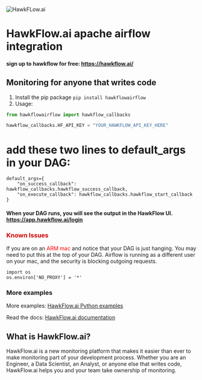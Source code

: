 ![HawkFLow.ai](https://hawkflow.ai/static/images/emails/bars.png)

# HawkFlow.ai apache airflow integration

#### sign up to hawkflow for free: https://hawkflow.ai/

## Monitoring for anyone that writes code

1. Install the pip package `pip install hawkflowairflow`
2. Usage:
```python
from hawkflowairflow import hawkflow_callbacks

hawkflow_callbacks.HF_API_KEY = "YOUR_HAWKFLOW_API_KEY_HERE"
```

# add these two lines to default_args in your DAG:

```
default_args={    
    "on_success_callback": hawkflow_callbacks.hawkflow_success_callback,
    "on_execute_callback": hawkflow_callbacks.hawkflow_start_callback
}
``` 

#### When your DAG runs, you will see the output in the HawkFlow UI. https://app.hawkflow.ai/login

### <span style="color:#D10000">Known Issues</span>

If you are on an <span style="color:red">ARM mac</span> and notice that your DAG is just hanging. You may need to put this
at the top of your DAG. Airflow is running as a different user on your mac, and the security is blocking outgoing requests.

```
import os
os.environ['NO_PROXY'] = '*'
```



### More examples

More examples: [HawkFlow.ai Python examples](https://github.com/hawkflow/hawkflow-examples/tree/master/python)

Read the docs: [HawkFlow.ai documentation](https://docs.hawkflow.ai/)

## What is HawkFlow.ai?

HawkFlow.ai is a new monitoring platform that makes it easier than ever to make monitoring part of your development process. 
Whether you are an Engineer, a Data Scientist, an Analyst, or anyone else that writes code, HawkFlow.ai helps you and your team take ownership of monitoring.
